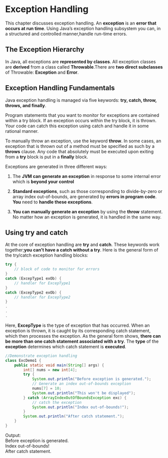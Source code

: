 # Exception Handling

This chapter discusses exception handling. An **exception** is an **error that occurs at run time**. Using Java’s exception handling subsystem you can, in a structured and controlled manner,handle run-time errors.

## The Exception Hierarchy

In Java, all exceptions are **represented by classes**. All exception classes are **derived** from a class called **Throwable**.There are **two direct subclasses** of Throwable: **Exception** and **Error**.

## Exception Handling Fundamentals

Java exception handling is managed via five keywords: **try, catch, throw, throws, and finally**.

Program statements that you want to monitor for exceptions are contained within a try block. If an exception occurs within the try block, it is thrown. Your code can catch this exception using catch and handle it in some rational manner.

To manually throw an exception, use the keyword **throw**. In some cases, an exception that is thrown out of a method must be specified as such by a **throws** clause. Any code that absolutely must be executed upon exiting from a **try** block is put in a **finally** block.

Exceptions are generated in three different ways:

1. The **JVM can generate an exception** in response to some internal error which is **beyond your control**

2. **Standard exceptions**, such as those corresponding to divide-by-zero or array index out-of-bounds, are generated by **errors in program code**. **You** need to **handle these exceptions**.

3. **You can manually generate an exception** by using the **throw** statement. No matter how an exception is generated, it is handled in the same way.

## Using try and catch

At the core of exception handling are **try** and **catch**. These keywords work together;**you can’t have a catch without a try**. Here is the general form of the try/catch exception handling blocks:

```Java
try {
    // block of code to monitor for errors
}
catch (ExcepType1 exOb) {
    // handler for ExcepType1
}
catch (ExcepType2 exOb) {
    // handler for ExcepType2
}
.
.
.
```

Here, **ExcepType** is the type of exception that has occurred. When an exception is thrown, it is caught by its corresponding catch statement, which then processes the exception. As the general form shows, **there can be more than one catch statement associated with a try**. The **type** of the **exception** determines which catch statement is **executed**.

```Java
//Demonstrate exception handling
class ExcDemo1 {
    public static void main(String[] args) {
        int[] nums = new int[4];
        try {
            System.out.println("Before exception is generated.");
            // Generate an index out-of-bounds exception
            nums[7] = 10;
            System.out.println("This won't be displayed");
        } catch (ArrayIndexOutOfBoundsException exc) {
            // catch the exception
            System.out.println("Index out-of-bounds!");
        }
        System.out.println("After catch statement.");
    }
}
```

Output:\
Before exception is generated.\
Index out-of-bounds!\
After catch statement.
